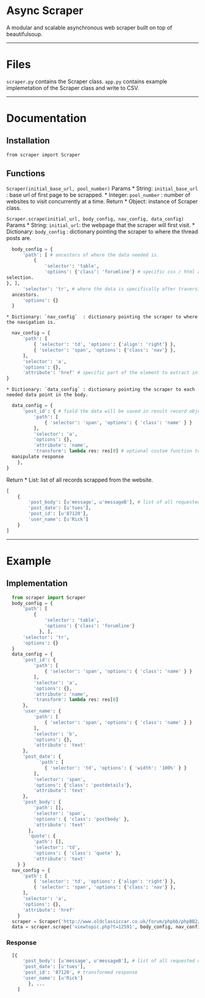 # Async Scraper
A modular and scalable asynchronous web scraper built on top of beautifulsoup.

- - - -

# Files
`scraper.py` contains the Scraper class.
`app.py` contains example implemetation of the Scraper class and write to CSV. 

- - - -

# Documentation
## Installation
`from scraper import Scraper`

## Functions
`Scraper(initial_base_url, pool_number)`
Params
	* String: `initial_base_url` : base url of first page to be scrapped.
	* Integer: `pool_number` : number of websites to visit concurrently at a time.
Return
	* Object: instance of Scraper class.

`Scraper.scrape(initial_url, body_config, nav_config, data_config)`
Params
	* String: `initial_url`: the webpage that the scraper will first visit.
	* Dictionary: `body_config` : dictionary pointing the scraper to where the thread posts are.
```python
  body_config = {
      'path': [ # ancestors of where the data needed is.
          {
              'selector': 'table',
              'options': {'class': 'forumline'} # specific css / html attribute
selection. 
}, ], 
      'selector': 'tr', # where the data is specifically after traversing
  ancestors.
      'options': {}
  }
```
	* Dictionary: `nav_config`  : dictionary pointing the scraper to where the navigation is.
```python
  nav_config = {
      'path': [
          { 'selector': 'td', 'options': {'align': 'right'} },
          { 'selector': 'span', 'options': {'class': 'nav'} },
      ],
      'selector': 'a',
      'options': {},
      'attribute': 'href' # specific part of the element to extract information.
}
```
	* Dictionary: `data_config` : dictionary pointing the scraper to each needed data point in the body.
```python
  data_config = {
      'post_id': { # field the data will be saved in result record object
          'path': [
              { 'selector': 'span', 'options': { 'class': 'name' } }
          ],
          'selector': 'a',
          'options': {},
          'attribute': 'name',
          'transform': lambda res: res[0] # optional custom function to
  manipulate response
	},
}
```
Return
	* List: list of all records scrapped from the website.
```python
[
	{ 
        'post_body': [u'message', u'messageB'], # list of all requested data found within thread
        'post_date': [u'tues'],
        'post_id': [u'87120'],
        'user_name': [u'Rick']
	} 
] 
```

- - - -

# Example
## Implementation
```python
  from scraper import Scraper
  body_config = {
      'path': [
          {
              'selector': 'table',
              'options': {'class': 'forumline'}
			}, ], 
      'selector': 'tr',
      'options': {}
  }
  data_config = {
      'post_id': {
          'path': [
              { 'selector': 'span', 'options': { 'class': 'name' } }
          ],
          'selector': 'a',
          'options': {},
          'attribute': 'name',
          'transform': lambda res: res[0]
      },
      'user_name': {
          'path': [
              { 'selector': 'span', 'options': { 'class': 'name' } }
          ],
          'selector': 'b',
          'options': {},
          'attribute': 'text'
      },
      'post_date': {
			'path': [ 
              { 'selector': 'td', 'options': { 'width': '100%' } }
          ],
          'selector': 'span',
          'options': {'class': 'postdetails'},
          'attribute': 'text'
      },
      'post_body': {
          'path': [],
          'selector': 'span',
          'options': { 'class': 'postbody' },
          'attribute': 'text'
		}, 
		'quote': { 
          'path': [],
          'selector': 'td',
          'options': { 'class': 'quote' },
          'attribute': 'text'
	} } 
  nav_config = {
      'path': [
          { 'selector': 'td', 'options': {'align': 'right'} },
          { 'selector': 'span', 'options': {'class': 'nav'} },
      ],
      'selector': 'a',
      'options': {},
      'attribute': 'href'
	} 
  scraper = Scraper('http://www.oldclassiccar.co.uk/forum/phpbb/phpBB2/', 5)
  data = scraper.scrape('viewtopic.php?t=12591', body_config, nav_config, data_config)
```

### Response

```python
  [{
      'post_body': [u'message', u'messageB'], # list of all requested data found within thread
      'post_date': [u'tues'],
      'post_id': '87120', # transformed response
      'user_name': [u'Rick']
		}, ... 
	] 
```
